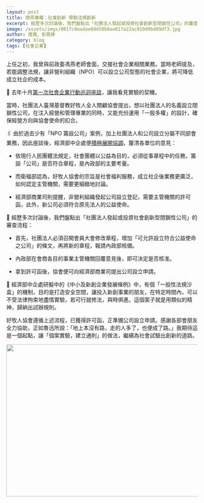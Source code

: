 ```yaml
---
layout: post
title: 商周專欄：社會創新 帶動法規創新
excerpt: 經歷多次討論後，我們盤點出「社團法人發起或投資社會創新型閉鎖性公司」的審查流程。
image: /assets/imgs/001fc8eadae68d58b8ae817a22ac819d9bd89df3.jpg
author: 唐鳳、彭筱婷
category: blog
tags: [社會企業]
---
```


上任之初，我曾與前政委馮燕老師會面，交接社會企業相關業務。當時老師提及，若能調整法規，讓非營利組織（NPO）可以設立公司型態的社會企業，將可降低成立社企的成本。

🌱 去年十月[第一次社會企業行動巡迴座談](https://sayit.pdis.nat.gov.tw/2017-10-31-%E7%A4%BE%E6%9C%83%E4%BC%81%E6%A5%AD%E7%AC%AC%E4%B8%80%E6%AC%A1%E5%B7%A1%E8%BF%B4%E6%9C%83%E8%AD%B0#s110683)，讓我看見實驗的契機。

當時，社團法人臺灣基督教好牧人全人關顧協會提出，想以社團法人的名義設立閉鎖性公司，在注入經營和管理專業的同時，又能充份運用「一股多權」的設計，確保經營方向與協會使命的扣合。

🖇 由於過去少有「NPO 籌設公司」案例，加上社團法人和公司設立分屬不同部會業務，因此座談後，經濟部中企處便[積極展開協調](https://sayit.pdis.nat.gov.tw/2018-01-05-%E7%A4%BE%E5%9C%98%E6%B3%95%E4%BA%BA%E7%99%BC%E8%B5%B7%E6%88%96%E6%8A%95%E8%B3%87%E7%A4%BE%E6%9C%83%E5%89%B5%E6%96%B0%E5%9E%8B%E9%96%89%E9%8E%96%E6%80%A7%E5%85%AC%E5%8F%B8%E5%AF%A9%E6%A0%B8%E6%A9%9F%E5%88%B6%E8%A6%8F%E7%95%AB%E5%8D%94%E8%AA%BF%E6%9C%83)，釐清各單位的意見：

* 依現行人民團體法規定，社會團體以公益為目的，必須從事章程中的任務，籌設「公司」是否符合章程，是內政部的主要考量。

* 而衛福部認為，好牧人協會的宗旨是社會福利服務，成立社企後業務更廣泛，如何認定主管機關，需要更細緻地討論。

* 經濟部商業司則提醒，非營利組織發起公司設立登記，需要主管機關的許可函，此外，新公司必須符合原先法人的公益使命。

📇 經歷多次討論後，我們盤點出「社團法人發起或投資社會創新型閉鎖性公司」的審查流程：

* 首先，社團法人必須召開會員大會修改章程，增加「可允許設立符合公益使命之公司」的條文，再將新的章程，報請內政部核備。

* 內政部在會商各目的事業主管機關回覆意見後，即可決定是否核准。

* 拿到許可函後，協會便可向經濟部商業司提出公司設立申請。

🚥 經濟部中企處研擬中的《中小及新創企業發展條例》中，有個「一般性法規沙盒」的機制，目的是打造安全空間，讓投入新創事業的朋友，在特定時間內，可以不受法律拘束地盡情實驗，若可行就修法，與時俱進。這個案子就是用類似的精神，歸納出試辦規則。

好牧人協會遵循上述流程，已獲得許可函，正準備公司設立申請。感謝各部會朋友全力協助，正如魯迅所說：「地上本沒有路，走的人多了，也便成了路。」我期待這是一個起點，讓「個案實驗，建立通則」的做法，繼續為社會試驗出創新的道路。

<center><img src="/assets/imgs/001fc8eadae68d58b8ae817a22ac819d9bd89df3.jpg" width="600" height="400"></center>
